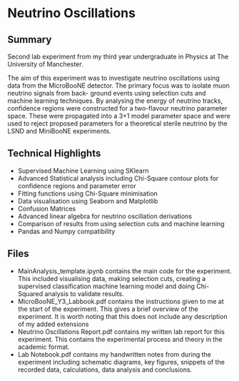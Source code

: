 # Neutrino Oscillations
## Summary
Second lab experiment from my third year undergraduate in Physics at The University of Manchester.

The aim of this experiment was to investigate neutrino oscillations using data from the MicroBooNE detector. The primary focus was to isolate muon neutrino signals from back- ground events using selection cuts and machine learning techniques. By analysing the energy of neutrino tracks, confidence regions were constructed for a two-flavour neutrino parameter space. These were propagated into a 3+1 model parameter space and were used to reject proposed parameters for a theoretical sterile neutrino by the LSND and MiniBooNE experiments.

## Technical Highlights
* Supervised Machine Learning using SKlearn
* Advanced Statistical analysis including Chi-Square contour plots for confidence regions and parameter error
* Fitting functions using Chi-Square minimisation
* Data visualisation using Seaborn and Matplotlib
* Confusion Matrices
* Advanced linear algebra for neutrino oscillation derivations
* Comparison of results from using selection cuts and machine learning
* Pandas and Numpy compatibility 


## Files

* MainAnalysis_template.ipynb contains the main code for the experiment. This included visualising data, making selection cuts, creating a supervised classification machine learning model and doing Chi-Squared analysis to validate results.
* MicroBooNE_Y3_Labbook.pdf contains the instructions given to me at the start of the experiment. This gives a brief overview of the experiment. It is worth noting that this does not include any description of my added extensions
* Neutrino Oscillations Report.pdf contains my written lab report for this experiment. This contains the experimental process and theory in the academic format.
* Lab Notebook.pdf contains my handwritten notes from during the experiment including schematic diagrams, key figures, snippets of the recorded data, calculations, data analysis and conclusions.
  
